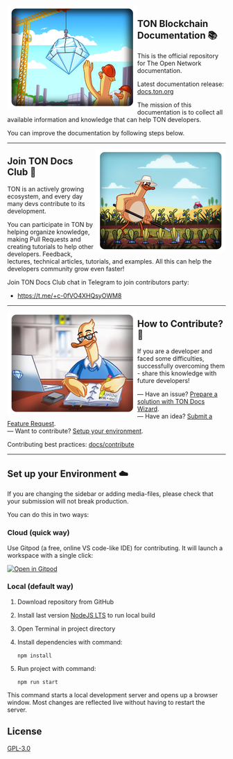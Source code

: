 <img align="left" width="300px" src="static\img\readme\about.png">

## TON Blockchain Documentation 📚

This is the official repository for The Open Network documentation.

Latest documentation release: [docs.ton.org](https://docs.ton.org)

The mission of this documentation is to collect all available information and knowledge that can help TON developers.

You can improve the documentation by following steps below.

---

<img align="right" width="300px" src="static\img\readme\contribute.png">

## Join TON Docs Club 💎

TON is an actively growing ecosystem, and every day many devs contribute to its development. 

You can participate in TON by helping organize knowledge, making Pull Requests and creating tutorials to help other developers. 
Feedback, lectures, technical articles, tutorials, and examples. All this can help the developers community grow even faster!

Join TON Docs Club chat in Telegram to join contributors party:
* https://t.me/+c-0fVO4XHQsyOWM8

---

<img align="left" width="300px" src="static\img\readme\how.png">

## How to Contribute? 🦄

If you are a developer and faced some difficulties, successfully overcoming them - share this knowledge with future developers!

— Have an issue? [Prepare a solution with TON Docs Wizard](https://t.me/ton_docs_bot).  
— Have an idea? [Submit a Feature Request](https://github.com/ton-community/ton-docs/issues/new/choose).  
— Want to contribute? [Setup your environment](https://github.com/ton-community/ton-docs#set-up-your-environment-%EF%B8%8F).

Contributing best practices:  [docs/contribute](https://ton.org/docs/contribute)

---

## Set up your Environment ☁️

If you are changing the sidebar or adding media-files, please check that your submission will not break production.

You can do this in two ways:

### Cloud (quick way)

Use Gitpod (a free, online VS code-like IDE) for contributing. It will launch a workspace with a single click:

[![Open in Gitpod](https://gitpod.io/button/open-in-gitpod.svg)](https://gitpod.io/#https://github.com/ton-community/ton-docs)

### Local (default way)

1. Download repository from GitHub
2. Install last version [NodeJS LTS](https://nodejs.org/en/download/) to run local build
3. Open Terminal in project directory
4. Install dependencies with command:

    ```
    npm install
    ```
5. Run project with command:

    ```
    npm run start
    ```

This command starts a local development server and opens up a browser window. Most changes are reflected live without having to restart the server.

## License

[GPL-3.0](https://choosealicense.com/licenses/gpl-3.0/)


